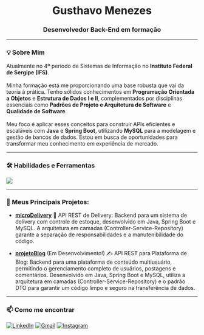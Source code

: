 <h1 align="center">Gusthavo Menezes</h1>
<h3 align="center">Desenvolvedor Back-End em formação</h3>

---

### 💡 Sobre Mim
<p align="left">
  Atualmente no 4º período de Sistemas de Informação no <strong>Instituto Federal de Sergipe (IFS)</strong>.
  <br><br>
  Minha formação está me proporcionando uma base robusta que vai da teoria à prática. Tenho sólidos conhecimentos em <strong>Programação Orientada a Objetos</strong> e <strong>Estrutura de Dados I e II</strong>, complementados por disciplinas essenciais como <strong>Padrões de Projeto e Arquitetura de Software</strong> e <strong>Qualidade de Software</strong>.
  <br><br>
  Meu foco é aplicar esses conceitos para construir APIs eficientes e escaláveis com <strong>Java</strong> e <strong>Spring Boot</strong>, utilizando <strong>MySQL</strong> para a modelagem e gestão de bancos de dados. Estou em busca de oportunidades para transformar meu conhecimento em experiência de mercado.
</p>

---

### 🛠️ Habilidades e Ferramentas
<p align="left">
  <a href="https://skillicons.dev">
    <img src="https://skillicons.dev/icons?i=java,spring,mysql,git,postman" />
  </a>
</p>

---

### 🌟 Meus Principais Projetos:
  

- **[microDelivery](https://github.com/gusthavomnz/microDelivery)**
🛵 API REST de Delivery: Backend para um sistema de delivery com controle de estoque, desenvolvido em Java, Spring Boot e MySQL.
A arquitetura em camadas (Controller-Service-Repository) garante a separação de responsabilidades e a manutenibilidade do código.

- **[projetoBlog](https://github.com/gusthavomnz/plataforma-blog-api)** (Em Desenvolvimento!)
✍️ API REST para Plataforma de Blog: Backend para uma plataforma de conteúdo multiusuário, permitindo o gerenciamento completo de usuários, postagens e comentários.
Desenvolvido em Java, Spring Boot e MySQL, utiliza a arquitetura em camadas (Controller-Service-Repository) e o padrão DTO para garantir um código limpo e seguro na transferência de dados.
---

### 📫 Como me encontrar
<p align="left">
  <a href="https://www.linkedin.com/in/gusthavomnz/" target="_blank"><img src="https://img.shields.io/badge/LinkedIn-0077B5?style=for-the-badge&logo=linkedin&logoColor=white" alt="LinkedIn"></a>
  <a href="mailto:gusthavogp123@gmail.com" target="_blank"><img src="https://img.shields.io/badge/Gmail-D14836?style=for-the-badge&logo=gmail&logoColor=white" alt="Gmail"></a>
  <a href="https://instagram.com/gusthavosm" target="_blank"><img src="https://img.shields.io/badge/Instagram-E4405F?style=for-the-badge&logo=instagram&logoColor=white" alt="Instagram"></a>
</p>
